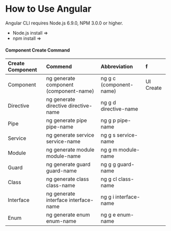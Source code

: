 # How to Use Angular

Angular CLI requires Node.js 6.9.0, NPM 3.0.0 or higher.

* Node.js install =&gt;
* npm install =&gt;



#### Component Create Command

| Create Component | Commend | Abbreviation | f |
| :--- | :--- | :--- | :--- |
| Component | ng generate component \(component-name\) | ng g c \(component-name\) | UI Create |
| Directive | ng generate directive directive-name | ng g d directive-name |  |
| Pipe | ng generate pipe pipe-name | ng g p pipe-name |  |
| Service | ng generate service service-name | ng g s service-name |  |
| Module | ng generate module module-name | ng g m module-name |  |
| Guard | ng generate guard guard-name | ng g g guard-name |  |
| Class | ng generate class class-name | ng g cl class-name |  |
| Interface | ng generate interface interface-name | ng g i interface-name |  |
| Enum | ng generate enum enum-name | ng g e enum-name |  |

